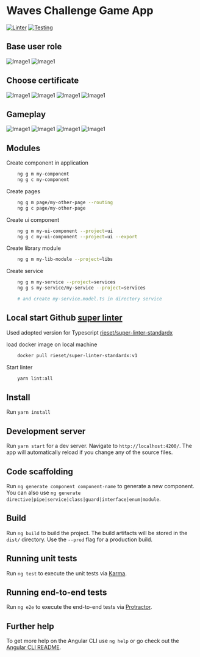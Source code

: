 # Waves Challenge Game App

[![Linter](https://github.com/rieset/waves-grants/workflows/Linter/badge.svg)](https://github.com/rieset/waves-grants/actions)
[![Testing](https://github.com/rieset/waves-grants/workflows/Testing/badge.svg)](https://github.com/rieset/waves-grants/actions)

## Base user role

![Image1](https://raw.githubusercontent.com/rieset/odyssey-challenge-app/master/design/default-1.png)
![Image1](https://raw.githubusercontent.com/rieset/odyssey-challenge-app/master/design/default-2.png)

## Choose certificate

![Image1](https://raw.githubusercontent.com/rieset/odyssey-challenge-app/master/design/cert-1.png)
![Image1](https://raw.githubusercontent.com/rieset/odyssey-challenge-app/master/design/cert-2.png)
![Image1](https://raw.githubusercontent.com/rieset/odyssey-challenge-app/master/design/cert-3.png)
![Image1](https://raw.githubusercontent.com/rieset/odyssey-challenge-app/master/design/cert-4.png)

## Gameplay

![Image1](https://raw.githubusercontent.com/rieset/odyssey-challenge-app/master/design/gameplay-1.png)
![Image1](https://raw.githubusercontent.com/rieset/odyssey-challenge-app/master/design/gameplay-2.png)
![Image1](https://raw.githubusercontent.com/rieset/odyssey-challenge-app/master/design/gameplay-3.png)
![Image1](https://raw.githubusercontent.com/rieset/odyssey-challenge-app/master/design/gameplay-4.png)

## Modules

Create component in application

```bash
    ng g m my-component
    ng g c my-component
```

Create pages

```bash
    ng g m page/my-other-page --routing
    ng g c page/my-other-page
```

Create ui component

```bash
    ng g m my-ui-component --project=ui
    ng g c my-ui-component --project=ui --export
```

Create library module

```bash
    ng g m my-lib-module --project=libs
```

Create service

```bash
    ng g m my-service --project=services
    ng g s my-service/my-service --project=services

    # and create my-service.model.ts in directory service
```

## Local start Github [super linter](https://github.com/github/super-linter)

Used adopted version for Typescript [rieset/super-linter-standardx](https://hub.docker.com/repository/docker/rieset/super-linter-standardx)

load docker image on local machine

```bash
    docker pull rieset/super-linter-standardx:v1
```

Start linter

```bash
    yarn lint:all
```

## Install

Run `yarn install`

## Development server

Run `yarn start` for a dev server. Navigate to `http://localhost:4200/`.
The app will automatically reload if you change any of the source files.

## Code scaffolding

Run `ng generate component component-name` to generate a new component.
You can also use `ng generate directive|pipe|service|class|guard|interface|enum|module`.

## Build

Run `ng build` to build the project. The build artifacts will
be stored in the `dist/` directory.
Use the `--prod` flag for a production build.

## Running unit tests

Run `ng test` to execute the unit tests via [Karma](https://karma-runner.github.io).

## Running end-to-end tests

Run `ng e2e` to execute the end-to-end tests via [Protractor](http://www.protractortest.org/).

## Further help

To get more help on the Angular CLI use `ng help` or go check
out the [Angular CLI README](https://github.com/angular/angular-cli/blob/master/README.md).
